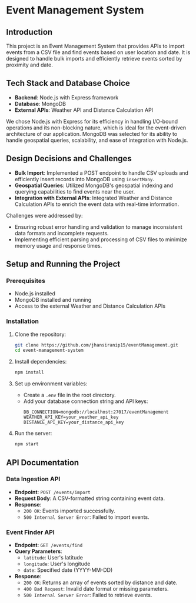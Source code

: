 # Event Management System

## Introduction

This project is an Event Management System that provides APIs to import events from a CSV file and find events based on user location and date. It is designed to handle bulk imports and efficiently retrieve events sorted by proximity and date.

## Tech Stack and Database Choice

- **Backend**: Node.js with Express framework
- **Database**: MongoDB
- **External APIs**: Weather API and Distance Calculation API

We chose Node.js with Express for its efficiency in handling I/O-bound operations and its non-blocking nature, which is ideal for the event-driven architecture of our application. MongoDB was selected for its ability to handle geospatial queries, scalability, and ease of integration with Node.js.

## Design Decisions and Challenges

- **Bulk Import**: Implemented a POST endpoint to handle CSV uploads and efficiently insert records into MongoDB using `insertMany`.
- **Geospatial Queries**: Utilized MongoDB's geospatial indexing and querying capabilities to find events near the user.
- **Integration with External APIs**: Integrated Weather and Distance Calculation APIs to enrich the event data with real-time information.

Challenges were addressed by:
- Ensuring robust error handling and validation to manage inconsistent data formats and incomplete requests.
- Implementing efficient parsing and processing of CSV files to minimize memory usage and response times.

## Setup and Running the Project

### Prerequisites

- Node.js installed
- MongoDB installed and running
- Access to the external Weather and Distance Calculation APIs

### Installation

1. Clone the repository:
   ```bash
   git clone https://github.com/jhansiranip15/eventManagement.git
   cd event-management-system
   ```

2. Install dependencies:
   ```bash
   npm install
   ```

3. Set up environment variables:
   - Create a `.env` file in the root directory.
   - Add your database connection string and API keys:
     ```
     DB_CONNECTION=mongodb://localhost:27017/eventManagement
     WEATHER_API_KEY=your_weather_api_key
     DISTANCE_API_KEY=your_distance_api_key
     ```

4. Run the server:
   ```bash
   npm start
   ```

## API Documentation

### Data Ingestion API

- **Endpoint**: `POST /events/import`
- **Request Body**: A CSV-formatted string containing event data.
- **Response**: 
  - `200 OK`: Events imported successfully.
  - `500 Internal Server Error`: Failed to import events.

### Event Finder API

- **Endpoint**: `GET /events/find`
- **Query Parameters**:
  - `latitude`: User's latitude
  - `longitude`: User's longitude
  - `date`: Specified date (YYYY-MM-DD)
- **Response**:
  - `200 OK`: Returns an array of events sorted by distance and date.
  - `400 Bad Request`: Invalid date format or missing parameters.
  - `500 Internal Server Error`: Failed to retrieve events.
